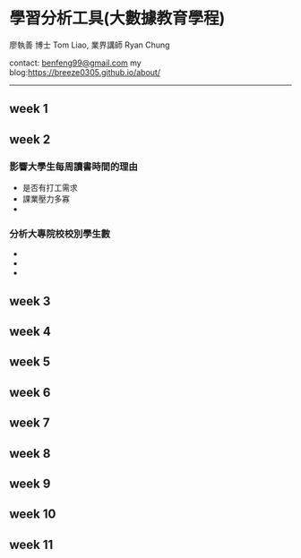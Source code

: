 # 學習分析工具(大數據教育學程)

廖執善 博士 Tom Liao, 業界講師 Ryan Chung

contact: benfeng99@gmail.com
my blog:https://breeze0305.github.io/about/

***
## week 1

## week 2
### 影響大學生每周讀書時間的理由
* 是否有打工需求
* 課業壓力多寡
* 
### 分析大專院校校別學生數
*
*
*

## week 3

## week 4

## week 5

## week 6

## week 7

## week 8

## week 9

## week 10

## week 11